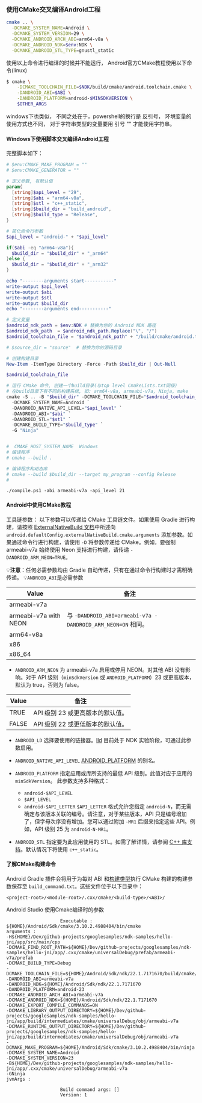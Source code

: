 ### 使用CMake交叉编译Android工程
```bash
cmake .. \
  -DCMAKE_SYSTEM_NAME=Android \
  -DCMAKE_SYSTEM_VERSION=29 \
  -DCMAKE_ANDROID_ARCH_ABI=arm64-v8a \
  -DCMAKE_ANDROID_NDK=$env:NDK \
  -DCMAKE_ANDROID_STL_TYPE=gnustl_static

```
使用以上命令进行编译的时候并不能运行， Android官方CMake教程使用以下命令(linux)
```bash
$ cmake \
    -DCMAKE_TOOLCHAIN_FILE=$NDK/build/cmake/android.toolchain.cmake \
    -DANDROID_ABI=$ABI \
    -DANDROID_PLATFORM=android-$MINSDKVERSION \
    $OTHER_ARGS
```

windows下也类似， 不同之处在于，powershell的换行是 反引号， 环境变量的使用方式也不同， 对于字符串类型的变量要用 引号 "" 才能使用字符串。

#### Windows下使用脚本交叉编译Android工程
完整脚本如下：
```powershell
# $env:CMAKE_MAKE_PROGRAM = ""
# $env:CMAKE_GENERATOR = ""

# 定义参数, 有默认值
param{
  [string]$api_level = "29",
  [string]$abi = "arm64-v8a",
  [string]$stl = "c++_static",
  [string]$build_dir = "build_android",
  [string]$build_type = "Release",
}

# 简化命令行参数
$api_level = "android-" + "$api_level"

if($abi -eq "arm64-v8a"){
  $build_dir = "$build_dir" + "_arm64"
}else {
  $build_dir = "$build_dir" + "_arm32"
}

echo "--------arguments start-----------"
write-output $api_level
write-output $abi
write-output $stl
write-output $build_dir
echo "--------arguments end-----------"

# 定义变量
$android_ndk_path = $env:NDK # 替换为你的 Android NDK 路径
$android_ndk_path  = $android_ndk_path.Replace("\", "/")
$android_toolchain_file = "$android_ndk_path" + "/build/cmake/android.toolchain.cmake"

# $source_dir = "source"  # 替换为你的源码目录

# 创建构建目录
New-Item -ItemType Directory -Force -Path $build_dir | Out-Null

$android_toolchain_file

# 运行 CMake 命令, 创建一个build目录(与top level CmakeLists.txt同级)
# 在build目录下有不同的构建系统, 如: arm64-v8a, armeabi-v7a, Ninja, make
cmake -S .. -B "$build_dir" -DCMAKE_TOOLCHAIN_FILE="$android_toolchain_file" `
  -DCMAKE_SYSTEM_NAME=Android `
  -DANDROID_NATIVE_API_LEVEL="$api_level" `
  -DANDROID_ABI="$abi" `
  -DANDROID_STL="$stl" `
  -DCMAKE_BUILD_TYPE="$build_type" `
  -G "Ninja" 


#  CMAKE_HOST_SYSTEM_NAME  Windows
# 编译程序
# cmake --build .

# 编译程序和动态库
# cmake --build $build_dir --target my_program --config Release
#
```

`./compile.ps1 -abi armeabi-v7a -api_level 21`
#### Android中使用CMake教程
工具链参数：
以下参数可以传递给 CMake 工具链文件。如果使用 Gradle 进行构建，请按照 [ExternalNativeBuild 文档](https://developer.android.com/reference/tools/gradle-api/7.1/com/android/build/api/dsl/ExternalNativeBuildOptions?hl=zh-cn)中所述向 `android.defaultConfig.externalNativeBuild.cmake.arguments` 添加参数。如果通过命令行进行构建，请使用 `-D` 将参数传递给 CMake。例如，要强制 armeabi-v7a 始终使用 Neon 支持进行构建，请传递 `-DANDROID_ARM_NEON=TRUE`。

💡**注意**：任何必需参数均由 Gradle 自动传递，只有在通过命令行构建时才需明确传递。
💡`ANDROID_ABI`是必需参数

| Value                 | 备注                                                        |
| --------------------- | ----------------------------------------------------------- |
| armeabi-v7a           |                                                             |
| armeabi-v7a with NEON | 与 `-DANDROID_ABI=armeabi-v7a -DANDROID_ARM_NEON=ON` 相同。 |
| arm64-v8a             |                                                             |
| x86                   |                                                             |
| x86_64                |                                                             |

- `ANDROID_ARM_NEON`
为 armeabi-v7a 启用或停用 NEON。对其他 ABI 没有影响。对于 API 级别（`minSdkVersion` 或 `ANDROID_PLATFORM`）23 或更高版本，默认为 true，否则为 false。

| Value | 备注 |
| ----- | ---- |
| TRUE  |API 级别 23 或更高版本的默认值。      |
| FALSE      |API 级别 22 或更低版本的默认值。      |

- `ANDROID_LD`
选择要使用的链接器。[lld](https://lld.llvm.org) 目前处于 NDK 实验阶段，可通过此参数启用。

- `ANDROID_NATIVE_API_LEVEL`
[ANDROID_PLATFORM](https://developer.android.com/ndk/guides/cmake?hl=zh-cn#android_platform) 的别名。

- `ANDROID_PLATFORM`
指定应用或库所支持的最低 API 级别。此值对应于应用的 `minSdkVersion`。
此参数支持多种格式：
	-  `android-$API_LEVEL`
	-  `$API_LEVEL`
	-  `android-$API_LETTER`
`$API_LETTER` 格式允许您指定 `android-N`，而无需确定与该版本关联的编号。请注意，对于某些版本，API 只是编号增加了，但字母次序没有增加。您可以通过附加 `-MR1` 后缀来指定这些 API。例如，API 级别 25 为 `android-N-MR1`。

- `ANDROID_STL`
指定要为此应用使用的 STL。如需了解详情，请参阅 [C++ 库支持](https://developer.android.com/ndk/guides/cpp-support?hl=zh-cn)。默认情况下将使用 `c++_static`。

#### 了解CMake构建命令
Android Gradle 插件会将用于为每对 ABI 和[构建类型](https://developer.android.com/studio/build/build-variants?hl=zh-cn)执行 CMake 构建的构建参数保存至 `build_command.txt`。这些文件位于以下目录中：
```
<project-root>/<module-root>/.cxx/cmake/<build-type>/<ABI>/
```

Android Studio 使用Cmake编译时的参数
```
                    Executable : ${HOME}/Android/Sdk/cmake/3.10.2.4988404/bin/cmake
arguments :
-H${HOME}/Dev/github-projects/googlesamples/ndk-samples/hello-jni/app/src/main/cpp
-DCMAKE_FIND_ROOT_PATH=${HOME}/Dev/github-projects/googlesamples/ndk-samples/hello-jni/app/.cxx/cmake/universalDebug/prefab/armeabi-v7a/prefab
-DCMAKE_BUILD_TYPE=Debug
-DCMAKE_TOOLCHAIN_FILE=${HOME}/Android/Sdk/ndk/22.1.7171670/build/cmake/android.toolchain.cmake
-DANDROID_ABI=armeabi-v7a
-DANDROID_NDK=${HOME}/Android/Sdk/ndk/22.1.7171670
-DANDROID_PLATFORM=android-23
-DCMAKE_ANDROID_ARCH_ABI=armeabi-v7a
-DCMAKE_ANDROID_NDK=${HOME}/Android/Sdk/ndk/22.1.7171670
-DCMAKE_EXPORT_COMPILE_COMMANDS=ON
-DCMAKE_LIBRARY_OUTPUT_DIRECTORY=${HOME}/Dev/github-projects/googlesamples/ndk-samples/hello-jni/app/build/intermediates/cmake/universalDebug/obj/armeabi-v7a
-DCMAKE_RUNTIME_OUTPUT_DIRECTORY=${HOME}/Dev/github-projects/googlesamples/ndk-samples/hello-jni/app/build/intermediates/cmake/universalDebug/obj/armeabi-v7a
-DCMAKE_MAKE_PROGRAM=${HOME}/Android/Sdk/cmake/3.10.2.4988404/bin/ninja
-DCMAKE_SYSTEM_NAME=Android
-DCMAKE_SYSTEM_VERSION=23
-B${HOME}/Dev/github-projects/googlesamples/ndk-samples/hello-jni/app/.cxx/cmake/universalDebug/armeabi-v7a
-GNinja
jvmArgs :

                    Build command args: []
                    Version: 1

```
